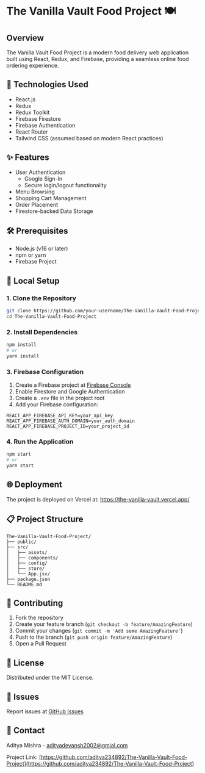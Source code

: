 # The Vanilla Vault Food Project 🍽️

## Overview
The Vanilla Vault Food Project is a modern food delivery web application built using React, Redux, and Firebase, providing a seamless online food ordering experience.

## 🚀 Technologies Used
- React.js
- Redux
- Redux Toolkit
- Firebase Firestore
- Firebase Authentication
- React Router
- Tailwind CSS (assumed based on modern React practices)

## ✨ Features
- User Authentication
  - Google Sign-In
  - Secure login/logout functionality
- Menu Browsing
- Shopping Cart Management
- Order Placement
- Firestore-backed Data Storage

## 🛠️ Prerequisites
- Node.js (v16 or later)
- npm or yarn
- Firebase Project

## 🔧 Local Setup

### 1. Clone the Repository
```bash
git clone https://github.com/your-username/The-Vanilla-Vault-Food-Project.git
cd The-Vanilla-Vault-Food-Project
```

### 2. Install Dependencies
```bash
npm install
# or
yarn install
```

### 3. Firebase Configuration
1. Create a Firebase project at [Firebase Console](https://console.firebase.google.com/)
2. Enable Firestore and Google Authentication
3. Create a `.env` file in the project root
4. Add your Firebase configuration:
```
REACT_APP_FIREBASE_API_KEY=your_api_key
REACT_APP_FIREBASE_AUTH_DOMAIN=your_auth_domain
REACT_APP_FIREBASE_PROJECT_ID=your_project_id
```

### 4. Run the Application
```bash
npm start
# or
yarn start
```

## 🌐 Deployment
The project is deployed on Vercel at: https://the-vanilla-vault.vercel.app/

## 📋 Project Structure
```
The-Vanilla-Vault-Food-Project/
├── public/
├── src/
│   ├── assets/
│   ├── components/
│   ├── config/
│   ├── store/
│   └── App.jsx/
├── package.json
└── README.md
```

## 🤝 Contributing
1. Fork the repository
2. Create your feature branch (`git checkout -b feature/AmazingFeature`)
3. Commit your changes (`git commit -m 'Add some AmazingFeature'`)
4. Push to the branch (`git push origin feature/AmazingFeature`)
5. Open a Pull Request

## 📄 License
Distributed under the MIT License.

## 🐛 Issues
Report issues at [GitHub Issues](https://github.com/Aditya234892/The-Vanilla-Vault-Food-Project/issues)

## 📧 Contact
Aditya Mishra - adityadevansh2002@gmial.com

Project Link: [https://github.com/aditya234892/The-Vanilla-Vault-Food-Project](https://github.com/aditya234892/The-Vanilla-Vault-Food-Project)
